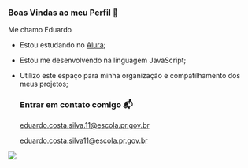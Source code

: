 ### Boas Vindas ao meu Perfil 💙

Me chamo Eduardo

- Estou estudando no [Alura](https://www.alura.com.br);
- Estou me desenvolvendo na linguagem JavaScript;
- Utilizo este espaço para minha organização e compatilhamento dos meus projetos;

  ### Entrar em contato comigo 📬

  eduardo.costa.silva.11@escola.pr.gov.br
  
  eduardo.costa.silva11@escola.pr.gov.br

  
![](https://media.tenor.com/5dcPQOx1hP4AAAAM/holaa-emoji.gif)
